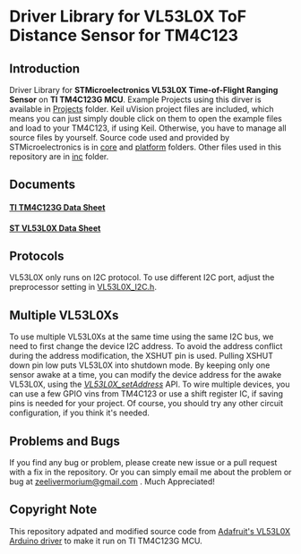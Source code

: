 # Driver Library for VL53L0X ToF Distance Sensor for TM4C123

## Introduction
Driver Library for **STMicroelectronics VL53L0X Time-of-Flight Ranging Sensor** on **TI TM4C123G MCU**. Example Projects using this dirver is available in [Projects](Projects) folder. Keil uVision project files are included, which means you can just simply double click on them to open the example files and load to your TM4C123, if using Keil. Otherwise, you have to manage all source files by yourself. Source code used and provided by STMicroelectronics is in [core](core) and [platform](platform) folders. Other files used in this repository are in [inc](inc) folder.

## Documents
#### [TI TM4C123G Data Sheet](http://www.ti.com/lit/ds/symlink/tm4c123gh6pm.pdf)
#### [ST VL53L0X Data Sheet](https://www.st.com/resource/en/datasheet/vl53l0x.pdf)

## Protocols
VL53L0X only runs on I2C protocol. To use different I2C port, adjust the preprocessor setting in [VL53L0X_I2C.h](https://github.com/ZeeLivermorium/VL53L0X_TM4C123/blob/7a573f9d0e8e614ec059b0a080a7fb7f6b95feda/VL53L0X_I2C/VL53L0X_I2C.h#L26).

## Multiple VL53L0Xs
To use multiple VL53L0Xs at the same time using the same I2C bus, we need to first change the device I2C address. To avoid the address conflict during the address modification, the XSHUT pin is used. Pulling XSHUT down pin low puts VL53L0X into shutdown mode. By keeping only one sensor awake at a time, you can modify the device address for the awake VL53L0X, using the [*VL53L0X_setAddress*](https://github.com/ZeeLivermorium/VL53L0X_TM4C123/blob/7a573f9d0e8e614ec059b0a080a7fb7f6b95feda/VL53L0X/VL53L0X.h#L61) API. To wire multiple devices, you can use a few GPIO vins from TM4C123 or use a shift register IC, if saving pins is needed for your project. Of course, you should try any other circuit configuration, if you think it's needed.

## Problems and Bugs
If you find any bug or problem, please create new issue or a pull request with a fix in the repository.
Or you can simply email me about the problem or bug at zeelivermorium@gmail.com .
Much Appreciated!

## Copyright Note
This repository adpated and modified source code from [Adafruit's VL53L0X Arduino driver](https://github.com/adafruit/Adafruit_VL53L0X) to make it run on TI TM4C123G MCU.

